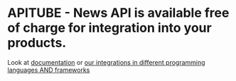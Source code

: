 # APITUBE - News API is available free of charge for integration into your products.

Look at [documentation](https://docs.apitube.io) or [our integrations in different programming languages AND frameworks](https://github.com/apitube/integrations)
